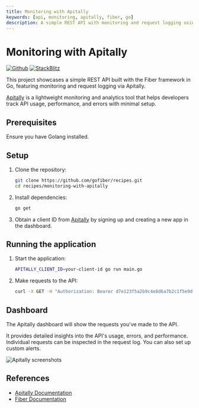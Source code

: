 ```yaml
---
title: Monitoring with Apitally
keywords: [api, monitoring, apitally, fiber, go]
description: A simple REST API with monitoring and request logging using Apitally.
---
```


# Monitoring with Apitally

[![Github](https://img.shields.io/static/v1?label=&message=Github&color=2ea44f&style=for-the-badge&logo=github)](https://github.com/gofiber/recipes/tree/master/monitoring-with-apitally) [![StackBlitz](https://img.shields.io/static/v1?label=&message=StackBlitz&color=2ea44f&style=for-the-badge&logo=StackBlitz)](https://stackblitz.com/github/gofiber/recipes/tree/master/monitoring-with-apitally)

This project showcases a simple REST API built with the Fiber framework in Go, featuring monitoring and request logging via Apitally.

[Apitally](https://apitally.io/fiber) is a lightweight monitoring and analytics tool that helps developers track API usage, performance, and errors with minimal setup.

## Prerequisites

Ensure you have Golang installed.

## Setup

1. Clone the repository:
    ```sh
    git clone https://github.com/gofiber/recipes.git
    cd recipes/monitoring-with-apitally
    ```

2. Install dependencies:
    ```sh
    go get
    ```

3. Obtain a client ID from [Apitally](https://apitally.io/fiber) by signing up and creating a new app in the dashboard.

## Running the application

1. Start the application:
    ```sh
    APITALLY_CLIENT_ID=your-client-id go run main.go
    ```

2. Make requests to the API:
    ```sh
    curl -X GET -H "Authorization: Bearer d7e123f5a2b9c4e8d6a7b2c1f5e9d3a4" http://localhost:3000/v1/books
    ```

## Dashboard

The Apitally dashboard will show the requests you've made to the API.

It provides detailed insights into the API's usage, errors, and performance. Individual requests can be inspected in the request log. You can also set up custom alerts.

![Apitally screenshots](https://assets.apitally.io/screenshots/overview.png)

## References

- [Apitally Documentation](https://docs.apitally.io/frameworks/fiber)
- [Fiber Documentation](https://docs.gofiber.io)
